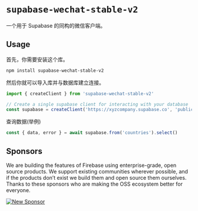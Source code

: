 # `supabase-wechat-stable-v2`

一个用于 Supabase 的同构的微信客户端。

## Usage

首先，你需要安装这个库。

```sh
npm install supabase-wechat-stable-v2
```

然后你就可以导入库并与数据库建立连接。

```js
import { createClient } from 'supabase-wechat-stable-v2'

// Create a single supabase client for interacting with your database
const supabase = createClient('https://xyzcompany.supabase.co', 'public-anon-key')
```

查询数据(举例)

```js
const { data, error } = await supabase.from('countries').select()
```

## Sponsors

We are building the features of Firebase using enterprise-grade, open source products. We support existing communities wherever possible, and if the products don’t exist we build them and open source them ourselves. Thanks to these sponsors who are making the OSS ecosystem better for everyone.

[![New Sponsor](https://user-images.githubusercontent.com/10214025/90518111-e74bbb00-e198-11ea-8f88-c9e3c1aa4b5b.png)](https://github.com/sponsors/supabase)
